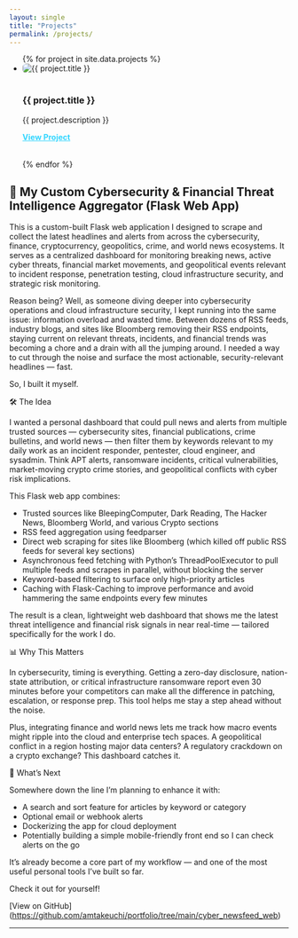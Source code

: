 ```yaml
---
layout: single
title: "Projects"
permalink: /projects/
---
```


<ul>
  {% for project in site.data.projects %}
    <li style="margin-bottom: 2rem;">
      <img src="{{ project.image }}" alt="{{ project.title }}" style="max-width:300px; margin-bottom: 1rem; border-radius: 6px;">
      <h3>{{ project.title }}</h3>
      <p>{{ project.description }}</p>
      <a href="{{ project.url }}" target="_blank" style="color:#33D6FF; font-weight:bold;">View Project</a>
    </li>
  {% endfor %}
</ul>


## 📡 My Custom Cybersecurity & Financial Threat Intelligence Aggregator (Flask Web App)


This is a custom-built Flask web application I designed to scrape and collect the latest headlines and alerts from across the cybersecurity, finance, cryptocurrency, geopolitics, crime, and world news ecosystems. It serves as a centralized dashboard for monitoring breaking news, active cyber threats, financial market movements, and geopolitical events relevant to incident response, penetration testing, cloud infrastructure security, and strategic risk monitoring.

Reason being? Well, as someone diving deeper into cybersecurity operations and cloud infrastructure security, I kept running into the same issue: information overload and wasted time. Between dozens of RSS feeds, industry blogs, and sites like Bloomberg removing their RSS endpoints, staying current on relevant threats, incidents, and financial trends was becoming a chore and a drain with all the jumping around. I needed a way to cut through the noise and surface the most actionable, security-relevant headlines — fast.

So, I built it myself.

🛠️ The Idea

I wanted a personal dashboard that could pull news and alerts from multiple trusted sources — cybersecurity sites, financial publications, crime bulletins, and world news — then filter them by keywords relevant to my daily work as an incident responder, pentester, cloud engineer, and sysadmin. Think APT alerts, ransomware incidents, critical vulnerabilities, market-moving crypto crime stories, and geopolitical conflicts with cyber risk implications.

This Flask web app combines:
- Trusted sources like BleepingComputer, Dark Reading, The Hacker News, Bloomberg World, and various Crypto sections
- RSS feed aggregation using feedparser
- Direct web scraping for sites like Bloomberg (which killed off public RSS feeds for several key sections)
- Asynchronous feed fetching with Python’s ThreadPoolExecutor to pull multiple feeds and scrapes in parallel, without blocking the server
- Keyword-based filtering to surface only high-priority articles
- Caching with Flask-Caching to improve performance and avoid hammering the same endpoints every few minutes

The result is a clean, lightweight web dashboard that shows me the latest threat intelligence and financial risk signals in near real-time — tailored specifically for the work I do.

📊 Why This Matters

In cybersecurity, timing is everything. Getting a zero-day disclosure, nation-state attribution, or critical infrastructure ransomware report even 30 minutes before your competitors can make all the difference in patching, escalation, or response prep. This tool helps me stay a step ahead without the noise.

Plus, integrating finance and world news lets me track how macro events might ripple into the cloud and enterprise tech spaces. A geopolitical conflict in a region hosting major data centers? A regulatory crackdown on a crypto exchange? This dashboard catches it.

🚀 What’s Next

Somewhere down the line I’m planning to enhance it with:
- A search and sort feature for articles by keyword or category
- Optional email or webhook alerts
- Dockerizing the app for cloud deployment
- Potentially building a simple mobile-friendly front end so I can check alerts on the go

It’s already become a core part of my workflow — and one of the most useful personal tools I’ve built so far.

Check it out for yourself! 

[View on GitHub] (https://github.com/amtakeuchi/portfolio/tree/main/cyber_newsfeed_web)

---


